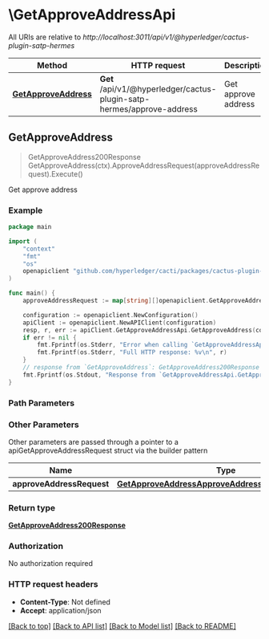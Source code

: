 # \GetApproveAddressApi

All URIs are relative to *http://localhost:3011/api/v1/@hyperledger/cactus-plugin-satp-hermes*

Method | HTTP request | Description
------------- | ------------- | -------------
[**GetApproveAddress**](GetApproveAddressApi.md#GetApproveAddress) | **Get** /api/v1/@hyperledger/cactus-plugin-satp-hermes/approve-address | Get approve address



## GetApproveAddress

> GetApproveAddress200Response GetApproveAddress(ctx).ApproveAddressRequest(approveAddressRequest).Execute()

Get approve address



### Example

```go
package main

import (
    "context"
    "fmt"
    "os"
    openapiclient "github.com/hyperledger/cacti/packages/cactus-plugin-satp-hermes/src/main/go/generated"
)

func main() {
    approveAddressRequest := map[string][]openapiclient.GetApproveAddressApproveAddressRequestParameter{ ... } // GetApproveAddressApproveAddressRequestParameter | 

    configuration := openapiclient.NewConfiguration()
    apiClient := openapiclient.NewAPIClient(configuration)
    resp, r, err := apiClient.GetApproveAddressApi.GetApproveAddress(context.Background()).ApproveAddressRequest(approveAddressRequest).Execute()
    if err != nil {
        fmt.Fprintf(os.Stderr, "Error when calling `GetApproveAddressApi.GetApproveAddress``: %v\n", err)
        fmt.Fprintf(os.Stderr, "Full HTTP response: %v\n", r)
    }
    // response from `GetApproveAddress`: GetApproveAddress200Response
    fmt.Fprintf(os.Stdout, "Response from `GetApproveAddressApi.GetApproveAddress`: %v\n", resp)
}
```

### Path Parameters



### Other Parameters

Other parameters are passed through a pointer to a apiGetApproveAddressRequest struct via the builder pattern


Name | Type | Description  | Notes
------------- | ------------- | ------------- | -------------
 **approveAddressRequest** | [**GetApproveAddressApproveAddressRequestParameter**](GetApproveAddressApproveAddressRequestParameter.md) |  | 

### Return type

[**GetApproveAddress200Response**](GetApproveAddress200Response.md)

### Authorization

No authorization required

### HTTP request headers

- **Content-Type**: Not defined
- **Accept**: application/json

[[Back to top]](#) [[Back to API list]](../README.md#documentation-for-api-endpoints)
[[Back to Model list]](../README.md#documentation-for-models)
[[Back to README]](../README.md)

